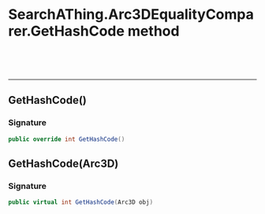 # SearchAThing.Arc3DEqualityComparer.GetHashCode method

<p>&nbsp;</p>
<p>&nbsp;</p>
<hr/>

## GetHashCode()
### Signature
```csharp
public override int GetHashCode()
```
## GetHashCode(Arc3D)
### Signature
```csharp
public virtual int GetHashCode(Arc3D obj)
```

